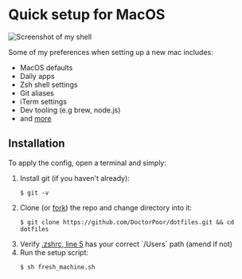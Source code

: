 # Quick setup for MacOS

![Screenshot of my shell](https://i.imgur.com/6y8GTBl.png)

Some of my preferences when setting up a new mac includes:
- MacOS defaults
- Daily apps
- Zsh shell settings
- Git aliases
- iTerm settings
- Dev tooling (e.g brew, node.js)
- and [more](https://github.com/DoctorPoor/config/blob/master/fresh_machine.sh)

## Installation

To apply the config, open a terminal and simply:

<ol>
  <li> Install git (if you haven't already):</li>

  ```
  $ git -v
  ```

  <li> Clone (or <a href="https://docs.github.com/en/github/getting-started-with-github/fork-a-repo">fork</a>) the repo and change directory into it:</li>

  ```
  $ git clone https://github.com/DoctorPoor/dotfiles.git && cd dotfiles
  ```

  <li> Verify <a href="https://github.com/DoctorPoor/config/blob/master/.zshrc#L5">.zshrc, line 5</a> has your correct `/Users` path (amend if not)</li>
  <li> Run the setup script:</li>

  ```
  $ sh fresh_machine.sh
  ```
</ol>

